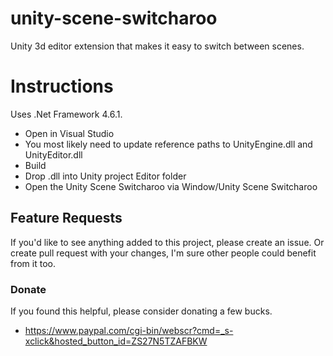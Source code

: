 # unity-scene-switcharoo
Unity 3d editor extension that makes it easy to switch between scenes.

# Instructions
Uses .Net Framework 4.6.1.

- Open in Visual Studio
- You most likely need to update reference paths to UnityEngine.dll and UnityEditor.dll
- Build
- Drop .dll into Unity project Editor folder
- Open the Unity Scene Switcharoo via Window/Unity Scene Switcharoo

## Feature Requests
If you'd like to see anything added to this project, please create an issue. Or create pull request with your changes, I'm sure other people could benefit from it too.

### Donate
If you found this helpful, please consider donating a few bucks.
- https://www.paypal.com/cgi-bin/webscr?cmd=_s-xclick&hosted_button_id=ZS27N5TZAFBKW
